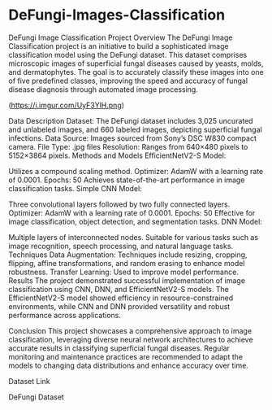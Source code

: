 # DeFungi-Images-Classification
DeFungi Image Classification
Project Overview
The DeFungi Image Classification project is an initiative to build a sophisticated image classification model using the DeFungi dataset. This dataset comprises microscopic images of superficial fungal diseases caused by yeasts, molds, and dermatophytes. The goal is to accurately classify these images into one of five predefined classes, improving the speed and accuracy of fungal disease diagnosis through automated image processing.

(https://i.imgur.com/UyF3YlH.png)

Data Description
Dataset: The DeFungi dataset includes 3,025 uncurated and unlabeled images, and 660 labeled images, depicting superficial fungal infections.
Data Source: Images sourced from Sony’s DSC W830 compact camera.
File Type: .jpg files
Resolution: Ranges from 640×480 pixels to 5152×3864 pixels.
Methods and Models
EfficientNetV2-S Model:

Utilizes a compound scaling method.
Optimizer: AdamW with a learning rate of 0.0001.
Epochs: 50
Achieves state-of-the-art performance in image classification tasks.
Simple CNN Model:

Three convolutional layers followed by two fully connected layers.
Optimizer: AdamW with a learning rate of 0.0001.
Epochs: 50
Effective for image classification, object detection, and segmentation tasks.
DNN Model:

Multiple layers of interconnected nodes.
Suitable for various tasks such as image recognition, speech processing, and natural language tasks.
Techniques
Data Augmentation: Techniques include resizing, cropping, flipping, affine transformations, and random erasing to enhance model robustness.
Transfer Learning: Used to improve model performance.
Results
The project demonstrated successful implementation of image classification using CNN, DNN, and EfficientNetV2-S models. The EfficientNetV2-S model showed efficiency in resource-constrained environments, while CNN and DNN provided versatility and robust performance across applications.

Conclusion
This project showcases a comprehensive approach to image classification, leveraging diverse neural network architectures to achieve accurate results in classifying superficial fungal diseases. Regular monitoring and maintenance practices are recommended to adapt the models to changing data distributions and enhance accuracy over time.

Dataset Link

DeFungi Dataset
